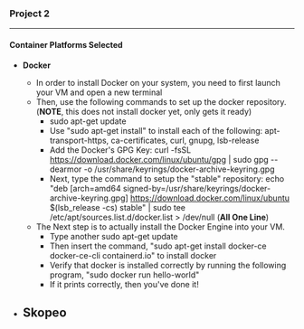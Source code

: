 ### **Project 2**

---

#### Container Platforms Selected
- **Docker**
  - In order to install Docker on your system, you need to first launch your VM and open a new terminal
  - Then, use the following commands to set up the docker repository. (**NOTE**, this does not install docker yet, only gets it ready)
    - sudo apt-get update
    - Use "sudo apt-get install" to install each of the following: apt-transport-https, ca-certificates, curl, gnupg, lsb-release
    - Add the Docker's GPG Key: curl -fsSL https://download.docker.com/linux/ubuntu/gpg | sudo gpg --dearmor -o /usr/share/keyrings/docker-archive-keyring.gpg
    - Next, type the command to setup the "stable" repository: echo "deb [arch=amd64 signed-by=/usr/share/keyrings/docker-archive-keyring.gpg] https://download.docker.com/linux/ubuntu 
    $(lsb_release -cs) stable" | sudo tee /etc/apt/sources.list.d/docker.list > /dev/null  (**All One Line**)
  - The Next step is to actually install the Docker Engine into your VM. 
    - Type another sudo apt-get update
    - Then insert the command, "sudo apt-get install docker-ce docker-ce-cli containerd.io" to install docker
    - Verify that docker is installed correctly by running the following program, "sudo docker run hello-world"
    - If it prints correctly, then you've done it!
  
- **Skopeo** 
  -
